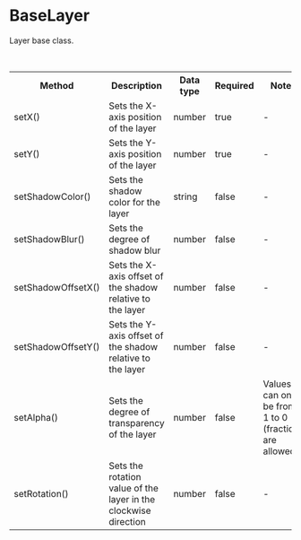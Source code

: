 # BaseLayer

Layer base class.

<br>

<table>
    <tr>
        <th>Method</th>
        <th>Description</th>
        <th>Data type</th>
        <th>Required</th>
        <th>Notes<th>
    </tr>
    <tr>
        <td>setX()</td>
        <td>Sets the X-axis position of the layer</td>
        <td>number</td>
        <td>true</td>
        <td>-</td>
    </tr>
    <tr>
        <td>setY()</td>
        <td>Sets the Y-axis position of the layer</td>
        <td>number</td>
        <td>true</td>
        <td>-</td>
    </tr>
    <tr>
        <td>setShadowColor()</td>
        <td>Sets the shadow color for the layer</td>
        <td>string</td>
        <td>false</td>
        <td>-</td>
    </tr>
    <tr>
        <td>setShadowBlur()</td>
        <td>Sets the degree of shadow blur</td>
        <td>number</td>
        <td>false</td>
        <td>-</td>
    </tr>
    <tr>
        <td>setShadowOffsetX()</td>
        <td>Sets the X-axis offset of the shadow relative to the layer</td>
        <td>number</td>
        <td>false</td>
        <td>-</td>
    </tr>
    <tr>
        <td>setShadowOffsetY()</td>
        <td>Sets the Y-axis offset of the shadow relative to the layer</td>
        <td>number</td>
        <td>false</td>
        <td>-</td>
    </tr>
    <tr>
        <td>setAlpha()</td>
        <td>Sets the degree of transparency of the layer</td>
        <td>number</td>
        <td>false</td>
        <td>Values can only be from 1 to 0 (fractions are allowed)</td>
    </tr>
    <tr>
        <td>setRotation()</td>
        <td>Sets the rotation value of the layer in the clockwise direction</td>
        <td>number</td>
        <td>false</td>
        <td>-</td>
    </tr>
</table>

<br>